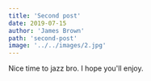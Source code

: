 ```yaml
---
title: 'Second post'
date: 2019-07-15
author: 'James Brown'
path: 'second-post'
image: '../../images/2.jpg'
---
```


Nice time to jazz bro. I hope you'll enjoy.